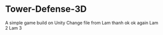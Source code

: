 # Tower-Defense-3D
A simple game build on Unity
Change file from Lam
thanh ok
ok again
Lam 2
Lam 3

